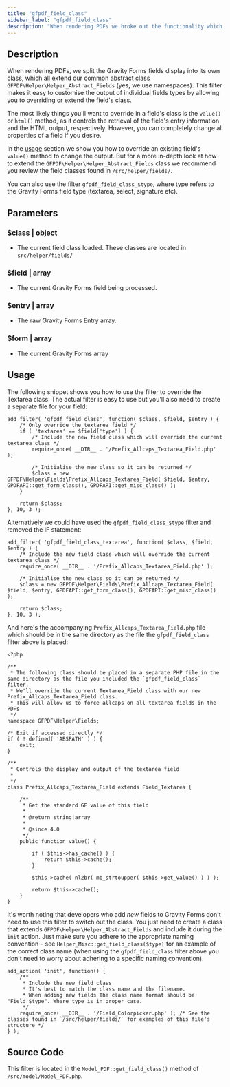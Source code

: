 ```yaml
---
title: "gfpdf_field_class"
sidebar_label: "gfpdf_field_class"
description: "When rendering PDFs we broke out the functionality which handles the display of Gravity Forms fields. Each field is now handled by it's own class."
---
```


## Description 

When rendering PDFs, we split the Gravity Forms fields display into its own class, which all extend our common abstract class `GFPDF\Helper\Helper_Abstract_Fields` (yes, we use namespaces). This filter makes it easy to customise the output of individual fields types by allowing you to overriding or extend the field's class. 

The most likely things you'll want to override in a field's class is the `value()` or `html()` method, as it controls the retrieval of the field's entry information and the HTML output, respectively. However, you can completely change all properties of a field if you desire.

In the [usage](#usage) section we show you how to override an existing field's `value()` method to change the output. But for a more in-depth look at how to extend the `GFPDF\Helper\Helper_Abstract_Fields` class we recommend you review the field classes found in `/src/helper/fields/`.

You can also use the filter `gfpdf_field_class_$type`, where type refers to the Gravity Forms field type (textarea, select, signature etc). 

## Parameters 

### $class | object
*  The current field class loaded. These classes are located in `src/helper/fields/`

### $field | array
*  The current Gravity Forms field being processed.

### $entry | array
*  The raw Gravity Forms Entry array.

### $form | array
*  The current Gravity Forms array

## Usage 

The following snippet shows you how to use the filter to override the Textarea class. The actual filter is easy to use but you'll also need to create a separate file for your field:

```
add_filter( 'gfpdf_field_class', function( $class, $field, $entry ) {
	/* Only override the textarea field */
	if ( 'textarea' == $field['type'] ) {
		/* Include the new field class which will override the current textarea class */
		require_once( __DIR__ . '/Prefix_Allcaps_Textarea_Field.php' );

		/* Initialise the new class so it can be returned */
		$class = new GFPDF\Helper\Fields\Prefix_Allcaps_Textarea_Field( $field, $entry, GPDFAPI::get_form_class(), GPDFAPI::get_misc_class() );
	}

	return $class;
}, 10, 3 );
```

Alternatively we could have used the `gfpdf_field_class_$type` filter and removed the IF statement:

```
add_filter( 'gfpdf_field_class_textarea', function( $class, $field, $entry ) {
	/* Include the new field class which will override the current textarea class */
	require_once( __DIR__ . '/Prefix_Allcaps_Textarea_Field.php' );

	/* Initialise the new class so it can be returned */
	$class = new GFPDF\Helper\Fields\Prefix_Allcaps_Textarea_Field( $field, $entry, GPDFAPI::get_form_class(), GPDFAPI::get_misc_class() );

	return $class;
}, 10, 3 );
```

And here's the accompanying `Prefix_Allcaps_Textarea_Field.php` file which should be in the same directory as the file the `gfpdf_field_class` filter above is placed:

```
<?php

/**
 * The following class should be placed in a separate PHP file in the same directory as the file you included the `gfpdf_field_class` filter.
 * We'll override the current Textarea_Field class with our new Prefix_Allcaps_Textarea_Field class.
 * This will allow us to force allcaps on all textarea fields in the PDFs
 */
namespace GFPDF\Helper\Fields;

/* Exit if accessed directly */
if ( ! defined( 'ABSPATH' ) ) {
	exit;
}

/**
 * Controls the display and output of the textarea field
 *
 */
class Prefix_Allcaps_Textarea_Field extends Field_Textarea {

	/**
	 * Get the standard GF value of this field
	 *
	 * @return string|array
	 *
	 * @since 4.0
	 */
	public function value() {

		if ( $this->has_cache() ) {
			return $this->cache();
		}

		$this->cache( nl2br( mb_strtoupper( $this->get_value() ) ) );

		return $this->cache();
	}
}
```

It's worth noting that developers who add *new* fields to Gravity Forms don't need to use this filter to switch out the class. You just need to create a class that extends `GFPDF\Helper\Helper_Abstract_Fields` and include it during the `init` action. Just make sure you adhere to the appropriate naming convention – see `Helper_Misc::get_field_class($type)` for an example of the correct class name (when using the `gfpdf_field_class` filter above you don't need to worry about adhering to a specific naming convention). 

```
add_action( 'init', function() {
	/**
	 * Include the new field class
	 * It's best to match the class name and the filename.
	 * When adding new fields The class name format should be "Field_$type". Where type is in proper case.
	 */
	require_once( __DIR__ . '/Field_Colorpicker.php' ); /* See the classes found in `/src/helper/fields/` for examples of this file's structure */
} );
```
 
## Source Code 

This filter is located in the `Model_PDF::get_field_class()` method of `/src/model/Model_PDF.php`.